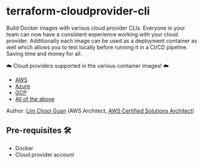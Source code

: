 # terraform-cloudprovider-cli

Build Docker images with various cloud provider CLIs.  Everyone in your team can now have a consistent experience working with your cloud provider.  Additionally each image can be used as a deployment container as well which allows you to test locally before running it in a CI/CD pipeline.  Saving time and money for all.

☁️ Cloud providers supported in the various container images! ☁️

* [AWS](./terraform-aws-go-cli)
* [Azure](./terraform-azure-go-cli)
* [GCP](./terraform-gcloud-go-cli)
* [All of the above](./terraform-multicloude-go-cli)

Author: [Lim Chooi Guan](https://www.linkedin.com/in/cgl88/) (AWS Architect, [AWS Certified Solutions Architect](https://www.credly.com/badges/c54918d6-6370-4099-afa8-122d6d4fa067))

## Pre-requisites 🛠
* Docker  
* Cloud provider account 

